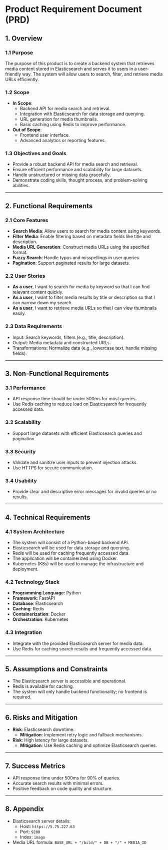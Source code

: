 # Product Requirement Document (PRD)

## 1. **Overview**
### 1.1 Purpose
The purpose of this product is to create a backend system that retrieves media content stored in Elasticsearch and serves it to users in a user-friendly way. The system will allow users to search, filter, and retrieve media URLs efficiently.

### 1.2 Scope
- **In Scope**:
  - Backend API for media search and retrieval.
  - Integration with Elasticsearch for data storage and querying.
  - URL generation for media thumbnails.
  - Basic caching using Redis to improve performance.
- **Out of Scope**:
  - Frontend user interface.
  - Advanced analytics or reporting features.

### 1.3 Objectives and Goals
- Provide a robust backend API for media search and retrieval.
- Ensure efficient performance and scalability for large datasets.
- Handle unstructured or missing data gracefully.
- Demonstrate coding skills, thought process, and problem-solving abilities.

---

## 2. **Functional Requirements**
### 2.1 Core Features
- **Search Media**: Allow users to search for media content using keywords.
- **Filter Media**: Enable filtering based on metadata fields like title and description.
- **Media URL Generation**: Construct media URLs using the specified format.
- **Fuzzy Search**: Handle typos and misspellings in user queries.
- **Pagination**: Support paginated results for large datasets.

### 2.2 User Stories
- **As a user**, I want to search for media by keyword so that I can find relevant content quickly.
- **As a user**, I want to filter media results by title or description so that I can narrow down my search.
- **As a user**, I want to retrieve media URLs so that I can view thumbnails easily.

### 2.3 Data Requirements
- Input: Search keywords, filters (e.g., title, description).
- Output: Media metadata and constructed URLs.
- Transformations: Normalize data (e.g., lowercase text, handle missing fields).

---

## 3. **Non-Functional Requirements**
### 3.1 Performance
- API response time should be under 500ms for most queries.
- Use Redis caching to reduce load on Elasticsearch for frequently accessed data.

### 3.2 Scalability
- Support large datasets with efficient Elasticsearch queries and pagination.

### 3.3 Security
- Validate and sanitize user inputs to prevent injection attacks.
- Use HTTPS for secure communication.

### 3.4 Usability
- Provide clear and descriptive error messages for invalid queries or no results.

---

## 4. **Technical Requirements**
### 4.1 System Architecture
- The system will consist of a Python-based backend API.
- Elasticsearch will be used for data storage and querying.
- Redis will be used for caching frequently accessed data.
- The application will be containerized using Docker.
- Kubernetes (K8s) will be used to manage the infrastructure and deployment.

### 4.2 Technology Stack
- **Programming Language**: Python
- **Framework**: FastAPI
- **Database**: Elasticsearch
- **Caching**: Redis
- **Containerization**: Docker
- **Orchestration**: Kubernetes

### 4.3 Integration
- Integrate with the provided Elasticsearch server for media data.
- Use Redis for caching search results and frequently accessed data.

---

## 5. **Assumptions and Constraints**
- The Elasticsearch server is accessible and operational.
- Redis is available for caching.
- The system will only handle backend functionality; no frontend is required.

---

## 6. **Risks and Mitigation**
- **Risk**: Elasticsearch downtime.
  - **Mitigation**: Implement retry logic and fallback mechanisms.
- **Risk**: High latency for large datasets.
  - **Mitigation**: Use Redis caching and optimize Elasticsearch queries.

---

## 7. **Success Metrics**
- API response time under 500ms for 90% of queries.
- Accurate search results with minimal errors.
- Positive feedback on code quality and structure.

---

## 8. **Appendix**
- Elasticsearch server details:
  - Host: `https://5.75.227.63`
  - Port: `9200`
  - Index: `imago`
- Media URL formula: `BASE_URL + "/bild/" + DB + "/" + MEDIA_ID`
